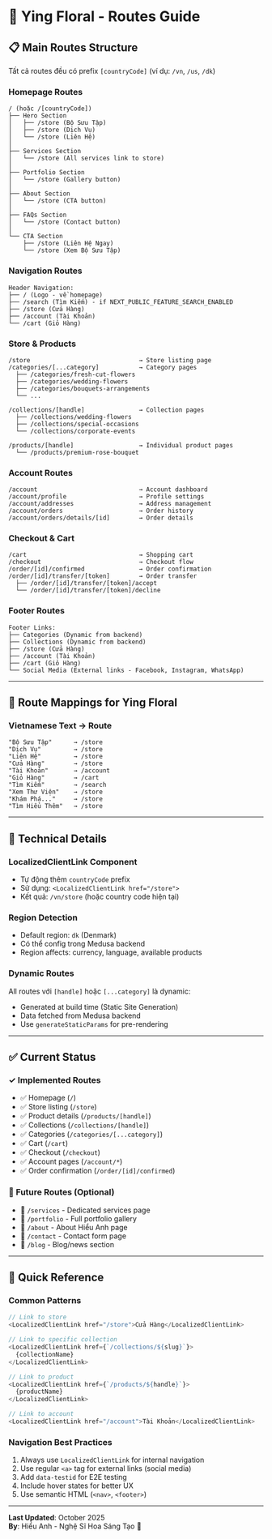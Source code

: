 # 🌸 Ying Floral - Routes Guide

## 📋 **Main Routes Structure**

Tất cả routes đều có prefix `[countryCode]` (ví dụ: `/vn`, `/us`, `/dk`)

### **Homepage Routes**
```
/ (hoặc /[countryCode])
├── Hero Section
│   ├── /store (Bộ Sưu Tập)
│   ├── /store (Dịch Vụ)
│   └── /store (Liên Hệ)
│
├── Services Section
│   └── /store (All services link to store)
│
├── Portfolio Section
│   └── /store (Gallery button)
│
├── About Section
│   └── /store (CTA button)
│
├── FAQs Section
│   └── /store (Contact button)
│
└── CTA Section
    ├── /store (Liên Hệ Ngay)
    └── /store (Xem Bộ Sưu Tập)
```

### **Navigation Routes**
```
Header Navigation:
├── / (Logo - về homepage)
├── /search (Tìm Kiếm) - if NEXT_PUBLIC_FEATURE_SEARCH_ENABLED
├── /store (Cửa Hàng)
├── /account (Tài Khoản)
└── /cart (Giỏ Hàng)
```

### **Store & Products**
```
/store                              → Store listing page
/categories/[...category]           → Category pages
  ├── /categories/fresh-cut-flowers
  ├── /categories/wedding-flowers
  ├── /categories/bouquets-arrangements
  └── ...
  
/collections/[handle]               → Collection pages
  ├── /collections/wedding-flowers
  ├── /collections/special-occasions
  └── /collections/corporate-events
  
/products/[handle]                  → Individual product pages
  └── /products/premium-rose-bouquet
```

### **Account Routes**
```
/account                            → Account dashboard
/account/profile                    → Profile settings
/account/addresses                  → Address management
/account/orders                     → Order history
/account/orders/details/[id]        → Order details
```

### **Checkout & Cart**
```
/cart                               → Shopping cart
/checkout                           → Checkout flow
/order/[id]/confirmed               → Order confirmation
/order/[id]/transfer/[token]        → Order transfer
  ├── /order/[id]/transfer/[token]/accept
  └── /order/[id]/transfer/[token]/decline
```

### **Footer Routes**
```
Footer Links:
├── Categories (Dynamic from backend)
├── Collections (Dynamic from backend)
├── /store (Cửa Hàng)
├── /account (Tài Khoản)
├── /cart (Giỏ Hàng)
└── Social Media (External links - Facebook, Instagram, WhatsApp)
```

---

## 🎯 **Route Mappings for Ying Floral**

### **Vietnamese Text → Route**
```
"Bộ Sưu Tập"      → /store
"Dịch Vụ"         → /store
"Liên Hệ"         → /store
"Cửa Hàng"        → /store
"Tài Khoản"       → /account
"Giỏ Hàng"        → /cart
"Tìm Kiếm"        → /search
"Xem Thư Viện"    → /store
"Khám Phá..."     → /store
"Tìm Hiểu Thêm"   → /store
```

---

## 🔧 **Technical Details**

### **LocalizedClientLink Component**
- Tự động thêm `countryCode` prefix
- Sử dụng: `<LocalizedClientLink href="/store">`
- Kết quả: `/vn/store` (hoặc country code hiện tại)

### **Region Detection**
- Default region: `dk` (Denmark)
- Có thể config trong Medusa backend
- Region affects: currency, language, available products

### **Dynamic Routes**
All routes với `[handle]` hoặc `[...category]` là dynamic:
- Generated at build time (Static Site Generation)
- Data fetched from Medusa backend
- Use `generateStaticParams` for pre-rendering

---

## ✅ **Current Status**

### **✓ Implemented Routes**
- ✅ Homepage (`/`)
- ✅ Store listing (`/store`)
- ✅ Product details (`/products/[handle]`)
- ✅ Collections (`/collections/[handle]`)
- ✅ Categories (`/categories/[...category]`)
- ✅ Cart (`/cart`)
- ✅ Checkout (`/checkout`)
- ✅ Account pages (`/account/*`)
- ✅ Order confirmation (`/order/[id]/confirmed`)

### **📝 Future Routes (Optional)**
- 🔄 `/services` - Dedicated services page
- 🔄 `/portfolio` - Full portfolio gallery
- 🔄 `/about` - About Hiểu Anh page
- 🔄 `/contact` - Contact form page
- 🔄 `/blog` - Blog/news section

---

## 🚀 **Quick Reference**

### **Common Patterns**
```typescript
// Link to store
<LocalizedClientLink href="/store">Cửa Hàng</LocalizedClientLink>

// Link to specific collection
<LocalizedClientLink href={`/collections/${slug}`}>
  {collectionName}
</LocalizedClientLink>

// Link to product
<LocalizedClientLink href={`/products/${handle}`}>
  {productName}
</LocalizedClientLink>

// Link to account
<LocalizedClientLink href="/account">Tài Khoản</LocalizedClientLink>
```

### **Navigation Best Practices**
1. Always use `LocalizedClientLink` for internal navigation
2. Use regular `<a>` tag for external links (social media)
3. Add `data-testid` for E2E testing
4. Include hover states for better UX
5. Use semantic HTML (`<nav>`, `<footer>`)

---

**Last Updated**: October 2025  
**By**: Hiểu Anh - Nghệ Sĩ Hoa Sáng Tạo 🌸 
